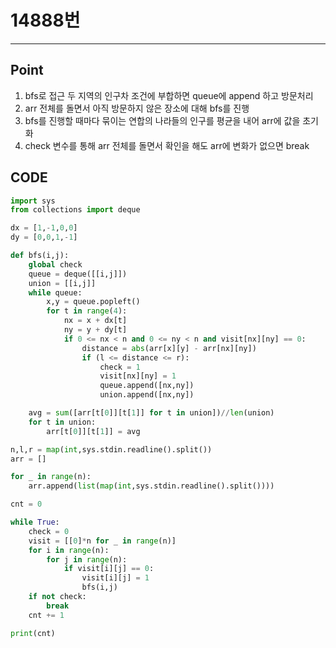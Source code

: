 # 14888번



---

## Point



1.  bfs로 접근 두 지역의 인구차 조건에 부합하면 queue에 append 하고 방문처리
1.  arr 전체를 돌면서 아직 방문하지 않은 장소에 대해 bfs를 진행
1.  bfs를 진행할 때마다 묶이는 연합의 나라들의 인구를 평균을 내어 arr에 값을 초기화
1.  check 변수를 통해 arr 전체를 돌면서 확인을 해도 arr에 변화가 없으면 break



## CODE

```python
import sys
from collections import deque

dx = [1,-1,0,0]
dy = [0,0,1,-1]

def bfs(i,j):
    global check
    queue = deque([[i,j]])
    union = [[i,j]]
    while queue:
        x,y = queue.popleft()
        for t in range(4):
            nx = x + dx[t]
            ny = y + dy[t]
            if 0 <= nx < n and 0 <= ny < n and visit[nx][ny] == 0:
                distance = abs(arr[x][y] - arr[nx][ny])
                if (l <= distance <= r):
                    check = 1
                    visit[nx][ny] = 1
                    queue.append([nx,ny])
                    union.append([nx,ny])

    avg = sum([arr[t[0]][t[1]] for t in union])//len(union)
    for t in union:
        arr[t[0]][t[1]] = avg

n,l,r = map(int,sys.stdin.readline().split())
arr = []

for _ in range(n):
    arr.append(list(map(int,sys.stdin.readline().split())))

cnt = 0

while True:
    check = 0
    visit = [[0]*n for _ in range(n)]
    for i in range(n):
        for j in range(n):
            if visit[i][j] == 0:
                visit[i][j] = 1
                bfs(i,j)
    if not check:
        break
    cnt += 1

print(cnt)
```


